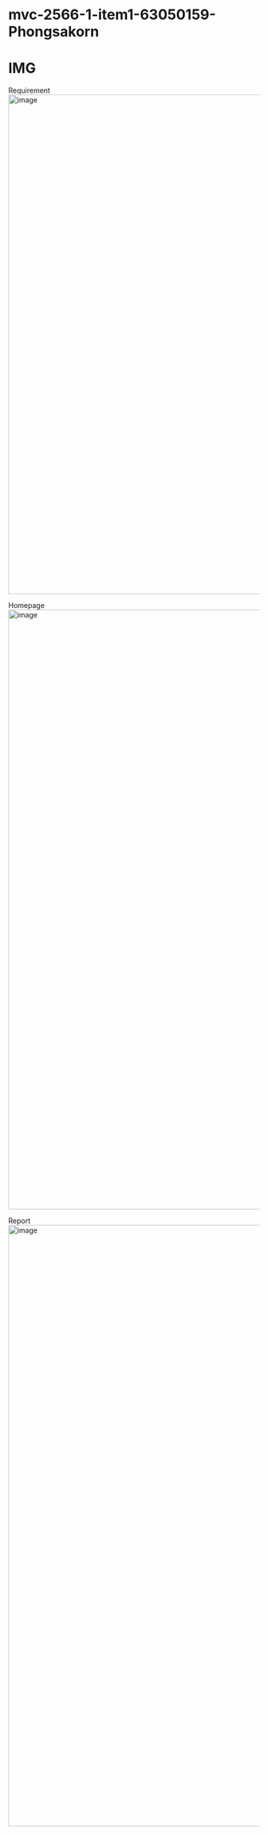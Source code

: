 # mvc-2566-1-item1-63050159-Phongsakorn

# IMG

Requirement
<img width="999" alt="image" src="https://github.com/zergreen/mvc-compiler-2023/assets/68957232/b7bc90e6-c09b-4092-a7cc-6812c010452a">

Homepage
<img width="1200" alt="image" src="https://github.com/zergreen/mvc-compiler-2023/assets/68957232/183e4e0b-918f-47b7-9762-96c7c1a16067">

Report
<img width="1203" alt="image" src="https://github.com/zergreen/mvc-compiler-2023/assets/68957232/40f6f12f-11f3-4cf4-a1b7-b597b2aaa35a">
